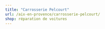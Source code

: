 ```yaml
---
title: "Carrosserie Pelcourt"
url: /aix-en-provence/carrosserie-pelcourt/
shop: réparation de voitures
---
```


